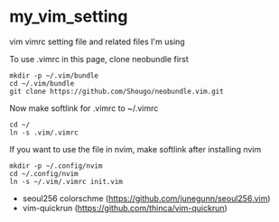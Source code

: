 # my_vim_setting
vim vimrc setting file and related files I'm using

To use .vimrc in this page, clone neobundle first

	mkdir -p ~/.vim/bundle
	cd ~/.vim/bundle
	git clone https://github.com/Shougo/neobundle.vim.git

Now make softlink for .vimrc to ~/.vimrc

	cd ~/
	ln -s .vim/.vimrc

If you want to use the file in nvim, make softlink after installing nvim

	mkdir -p ~/.config/nvim
	cd ~/.config/nvim
	ln -s ~/.vim/.vimrc init.vim

* seoul256 colorschme (https://github.com/junegunn/seoul256.vim)
* vim-quickrun (https://github.com/thinca/vim-quickrun)
